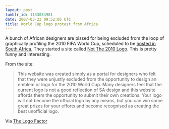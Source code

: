 ```yaml
---
layout: post
tumblr_id: 1133084981  
date: 2007-03-23 09:52:05 UTC
title: World Cup logo protest from Africa
---
```


A bunch of African designers are pissed for being excluded from the loop of graphically profiling the 2010 FIFA World Cup, scheduled to be <a href="http://www.fifa.com/en/media/index/0,1369,101476,00.html">hosted in South Africa.</a> They started a site called <a href="http://www.notthe2010logo.co.za/">Not The 2010 Logo</a>. This is pretty funny and interesting.

From the site:

<blockquote>This website was created simply as a portal for designers who felt that they were unjustly excluded from the opportunity to design an emblem or logo for the 2010 World Cup. Many designers feel that the current logo is not a good reflection of SA design and this website affords them the opportunity to submit their own creations. Your logo will not become the official logo by any means, but you can win some great prizes for your efforts and become recognised as creating the best unofficial logo.</blockquote>

Via <a href="http://thelogofactory.com/logo_blog/index.php/2010-world-cup-logo-protest/">The Logo Factor</a>
